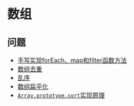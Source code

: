 # 数组

## 问题

- [手写实现forEach、map和filter函数方法]()
- [数组去重]()
- [乱序]()
- [数组扁平化]()
- [`Array.prototype.sort`实现原理]()
